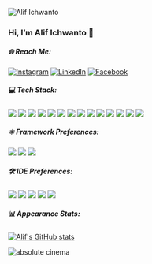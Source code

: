 ![Alif Ichwanto](img/header1.png)
### Hi, I’m Alif Ichwanto 👋

##### 🌐 Reach Me: 
[![Instagram](https://img.shields.io/badge/Instagram-E4405F?style=for-the-badge&logo=instagram&logoColor=white)](https://instagram.com/alifichwnt) [![LinkedIn](https://img.shields.io/badge/LinkedIn-0077B5?style=for-the-badge&logo=linkedin&logoColor=white)](https://www.linkedin.com/in/alifichwnt/) [![Facebook](https://img.shields.io/badge/Facebook-1877F2?style=for-the-badge&logo=facebook&logoColor=white)](https://www.facebook.com/rizkyalif.ichwanto)


##### 💻 Tech Stack: 
<img src="https://img.shields.io/badge/C-00599C?style=for-the-badge&logo=c&logoColor=white" /> <img src="https://img.shields.io/badge/CSS3-1572B6?style=for-the-badge&logo=css3&logoColor=white" /> <img src="https://img.shields.io/badge/HTML5-E34F26?style=for-the-badge&logo=html5&logoColor=white" /> <img src="https://img.shields.io/badge/JavaScript-323330?style=for-the-badge&logo=javascript&logoColor=F7DF1E" />
<img src="https://img.shields.io/badge/json-5E5C5C?style=for-the-badge&logo=json&logoColor=white" /> <img src="https://img.shields.io/badge/PHP-777BB4?style=for-the-badge&logo=php&logoColor=white" /> <img src="https://img.shields.io/badge/Python-FFD43B?style=for-the-badge&logo=python&logoColor=blue" /> <img src="https://img.shields.io/badge/R-276DC3?style=for-the-badge&logo=r&logoColor=white" />
<img src="https://img.shields.io/badge/Dart-0175C2?style=for-the-badge&logo=dart&logoColor=white" /> <img src="https://img.shields.io/badge/Flutter-02569B?style=for-the-badge&logo=flutter&logoColor=white" /> <img src="https://img.shields.io/badge/MySQL-005C84?style=for-the-badge&logo=mysql&logoColor=white" /> <img src="https://img.shields.io/badge/Sqlite-003B57?style=for-the-badge&logo=sqlite&logoColor=white" /> 
<img src="https://img.shields.io/badge/PostgreSQL-316192?style=for-the-badge&logo=postgresql&logoColor=white" /> <img src="https://img.shields.io/badge/Tableau-E97627?style=for-the-badge&logo=Tableau&logoColor=white" />

##### ⚛️ Framework Preferences:
<img src="https://img.shields.io/badge/Laravel-FF2D20?style=for-the-badge&logo=laravel&logoColor=white" /> <img src="https://img.shields.io/badge/Bootstrap-563D7C?style=for-the-badge&logo=bootstrap&logoColor=white" /> <img src="https://img.shields.io/badge/Codeigniter-EF4223?style=for-the-badge&logo=codeigniter&logoColor=white" />

##### 🛠️ IDE Preferences:
<img src="https://img.shields.io/badge/ChatGPT-74aa9c?style=for-the-badge&logo=openai&logoColor=white" /> <img src="https://img.shields.io/badge/VSCode-0078D4?style=for-the-badge&logo=visual%20studio%20code&logoColor=white" /> <img src="https://img.shields.io/badge/RStudio-75AADB?style=for-the-badge&logo=RStudio&logoColor=white" />
<img src="https://img.shields.io/badge/Colab-F9AB00?style=for-the-badge&logo=googlecolab&color=525252" /> <img src="https://img.shields.io/badge/apache%20netbeans-1B6AC6?style=for-the-badge&logo=apache%20netbeans%20IDE&logoColor=white" />

##### 📊 Appearance Stats:
[![Alif's GitHub stats](https://github-readme-stats.vercel.app/api?username=alifichwnt&hide=contribs&show_icons=true&theme=tokyonight&include_all_commits=false)](https://github.com/alifichwnt/github-readme-stats)

![absolute cinema](https://media0.giphy.com/media/v1.Y2lkPTc5MGI3NjExejNtYTQ3MG5uenNtdmZ6NHpnenMyMWJyOG94bTJ5bDBxc3BkY2lpMSZlcD12MV9pbnRlcm5hbF9naWZfYnlfaWQmY3Q9Zw/8hWjnNSicl7W0RFxzF/giphy.gif)